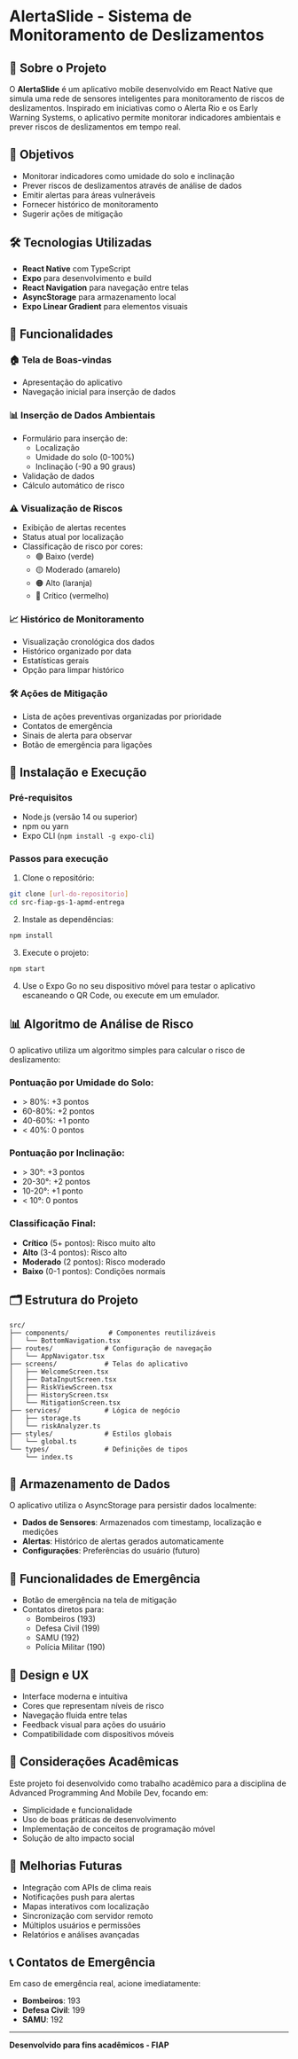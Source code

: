 # AlertaSlide - Sistema de Monitoramento de Deslizamentos

## 📱 Sobre o Projeto

O **AlertaSlide** é um aplicativo mobile desenvolvido em React Native que simula uma rede de sensores inteligentes para monitoramento de riscos de deslizamentos. Inspirado em iniciativas como o Alerta Rio e os Early Warning Systems, o aplicativo permite monitorar indicadores ambientais e prever riscos de deslizamentos em tempo real.

## 🎯 Objetivos

- Monitorar indicadores como umidade do solo e inclinação
- Prever riscos de deslizamentos através de análise de dados
- Emitir alertas para áreas vulneráveis
- Fornecer histórico de monitoramento
- Sugerir ações de mitigação

## 🛠️ Tecnologias Utilizadas

- **React Native** com TypeScript
- **Expo** para desenvolvimento e build
- **React Navigation** para navegação entre telas
- **AsyncStorage** para armazenamento local
- **Expo Linear Gradient** para elementos visuais

## 📱 Funcionalidades

### 🏠 Tela de Boas-vindas
- Apresentação do aplicativo
- Navegação inicial para inserção de dados

### 📊 Inserção de Dados Ambientais
- Formulário para inserção de:
  - Localização
  - Umidade do solo (0-100%)
  - Inclinação (-90 a 90 graus)
- Validação de dados
- Cálculo automático de risco

### ⚠️ Visualização de Riscos
- Exibição de alertas recentes
- Status atual por localização
- Classificação de risco por cores:
  - 🟢 Baixo (verde)
  - 🟡 Moderado (amarelo)
  - 🟠 Alto (laranja)
  - 🔴 Crítico (vermelho)

### 📈 Histórico de Monitoramento
- Visualização cronológica dos dados
- Histórico organizado por data
- Estatísticas gerais
- Opção para limpar histórico

### 🛠️ Ações de Mitigação
- Lista de ações preventivas organizadas por prioridade
- Contatos de emergência
- Sinais de alerta para observar
- Botão de emergência para ligações

## 🔧 Instalação e Execução

### Pré-requisitos
- Node.js (versão 14 ou superior)
- npm ou yarn
- Expo CLI (`npm install -g expo-cli`)

### Passos para execução

1. Clone o repositório:
```bash
git clone [url-do-repositorio]
cd src-fiap-gs-1-apmd-entrega
```

2. Instale as dependências:
```bash
npm install
```

3. Execute o projeto:
```bash
npm start
```

4. Use o Expo Go no seu dispositivo móvel para testar o aplicativo escaneando o QR Code, ou execute em um emulador.

## 📊 Algoritmo de Análise de Risco

O aplicativo utiliza um algoritmo simples para calcular o risco de deslizamento:

### Pontuação por Umidade do Solo:
- \> 80%: +3 pontos
- 60-80%: +2 pontos
- 40-60%: +1 ponto
- < 40%: 0 pontos

### Pontuação por Inclinação:
- \> 30°: +3 pontos
- 20-30°: +2 pontos
- 10-20°: +1 ponto
- < 10°: 0 pontos

### Classificação Final:
- **Crítico** (5+ pontos): Risco muito alto
- **Alto** (3-4 pontos): Risco alto
- **Moderado** (2 pontos): Risco moderado
- **Baixo** (0-1 pontos): Condições normais

## 🗂️ Estrutura do Projeto

```
src/
├── components/          # Componentes reutilizáveis
│   └── BottomNavigation.tsx
├── routes/             # Configuração de navegação
│   └── AppNavigator.tsx
├── screens/            # Telas do aplicativo
│   ├── WelcomeScreen.tsx
│   ├── DataInputScreen.tsx
│   ├── RiskViewScreen.tsx
│   ├── HistoryScreen.tsx
│   └── MitigationScreen.tsx
├── services/           # Lógica de negócio
│   ├── storage.ts
│   └── riskAnalyzer.ts
├── styles/             # Estilos globais
│   └── global.ts
└── types/              # Definições de tipos
    └── index.ts
```

## 💾 Armazenamento de Dados

O aplicativo utiliza o AsyncStorage para persistir dados localmente:

- **Dados de Sensores**: Armazenados com timestamp, localização e medições
- **Alertas**: Histórico de alertas gerados automaticamente
- **Configurações**: Preferências do usuário (futuro)

## 🚨 Funcionalidades de Emergência

- Botão de emergência na tela de mitigação
- Contatos diretos para:
  - Bombeiros (193)
  - Defesa Civil (199)
  - SAMU (192)
  - Polícia Militar (190)

## 🎨 Design e UX

- Interface moderna e intuitiva
- Cores que representam níveis de risco
- Navegação fluida entre telas
- Feedback visual para ações do usuário
- Compatibilidade com dispositivos móveis

## 📝 Considerações Acadêmicas

Este projeto foi desenvolvido como trabalho acadêmico para a disciplina de Advanced Programming And Mobile Dev, focando em:

- Simplicidade e funcionalidade
- Uso de boas práticas de desenvolvimento
- Implementação de conceitos de programação móvel
- Solução de alto impacto social

## 🔮 Melhorias Futuras

- Integração com APIs de clima reais
- Notificações push para alertas
- Mapas interativos com localização
- Sincronização com servidor remoto
- Múltiplos usuários e permissões
- Relatórios e análises avançadas

## 📞 Contatos de Emergência

Em caso de emergência real, acione imediatamente:
- **Bombeiros**: 193
- **Defesa Civil**: 199
- **SAMU**: 192

---

**Desenvolvido para fins acadêmicos - FIAP**
